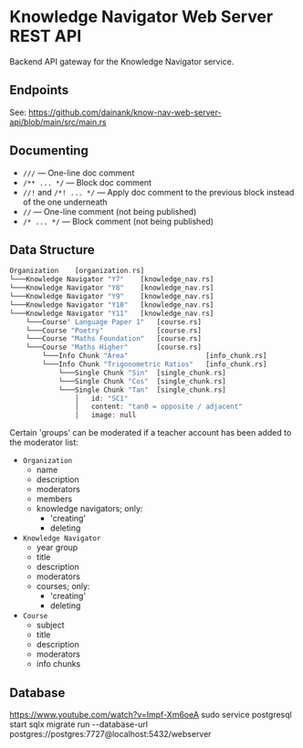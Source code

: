 # Knowledge Navigator Web Server REST API
Backend API gateway for the Knowledge Navigator service.

## Endpoints
See: https://github.com/dainank/know-nav-web-server-api/blob/main/src/main.rs

## Documenting
- `///` — One-line doc comment
- `/** ... */` — Block doc comment
- `//!` and `/*! ... */` — Apply doc comment to the previous block instead of the one underneath
- `//` — One-line comment (not being published)
- `/* ... */` — Block comment (not being published)

## Data Structure
```rs
Organization    [organization.rs]
└───Knowledge Navigator "Y7"    [knowledge_nav.rs]
└───Knowledge Navigator "Y8"    [knowledge_nav.rs]
└───Knowledge Navigator "Y9"    [knowledge_nav.rs]
└───Knowledge Navigator "Y10"   [knowledge_nav.rs]
└───Knowledge Navigator "Y11"   [knowledge_nav.rs]
    └───Course" Language Paper 1"   [course.rs]
    └───Course "Poetry"             [course.rs]
    └───Course "Maths Foundation"   [course.rs]
    └───Course "Maths Higher"       [course.rs]
        └───Info Chunk "Area"                   [info_chunk.rs]
        └───Info Chunk "Trigonometric Ratios"   [info_chunk.rs]
            └───Single Chunk "Sin"  [single_chunk.rs]
            └───Single Chunk "Cos"  [single_chunk.rs]
            └───Single Chunk "Tan"  [single_chunk.rs]
                │   id: "SC1"
                │   content: "tanΘ = opposite / adjacent"
                │   image: null
```

Certain 'groups' can be moderated if a teacher account has been added to the moderator list:
- `Organization`
    - name
    - description
    - moderators
    - members
    - knowledge navigators; only:
        - 'creating'
        - deleting
- `Knowledge Navigator`
    - year group
    - title
    - description
    - moderators
    - courses; only:
        - 'creating'
        - deleting
- `Course`
    - subject
    - title
    - description
    - moderators
    - info chunks

## Database
https://www.youtube.com/watch?v=Impf-Xm6oeA
sudo service postgresql start
sqlx migrate run --database-url postgres://postgres:7727@localhost:5432/webserver